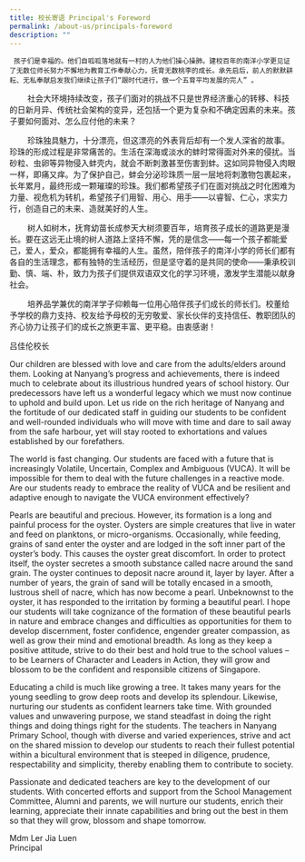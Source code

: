```yaml
---
title: 校长寄语 Principal's Foreword
permalink: /about-us/principals-foreword
description: ""
---
```

	 孩子们是幸福的。他们自呱呱落地就有一村的人为他们操心操肺。建校百年的南洋小学更见证了无数位师长努力不懈地为教育工作奉献心力，抚育无数桃李的成长。承先启后，前人的默默耕耘、无私奉献启发我们继续让孩子们“跟时代进行，做一个五育平均发展的完人” 。  

  

        社会大环境持续改变，孩子们面对的挑战不只是世界经济重心的转移、科技的日新月异、传统社会架构的变异，还包括一个更为复杂和不确定因素的未来。孩子要如何面对、怎么应付他的未来？

  

        珍珠独具魅力，十分漂亮，但这漂亮的外表背后却有一个发人深省的故事。珍珠的形成过程是非常痛苦的。生活在深海或淡水的蚌时常得面对外来的侵扰。当砂粒、虫卵等异物侵入蚌壳内，就会不断刺激甚至伤害到蚌。这如同异物侵入肉眼一样，即痛又痒。为了保护自己，蚌会分泌珍珠质一层一层地将刺激物包裹起来，长年累月，最终形成一颗璀璨的珍珠。我们都希望孩子们在面对挑战之时化困难为力量、视危机为转机，希望孩子们用智、用心、用手——以睿智、仁心，求实力行，创造自己的未来、造就美好的人生。

  

        树人如树木，抚育幼苗长成参天大树须要百年，培育孩子成长的道路更是漫长。要在这远无止境的树人道路上坚持不懈，凭的是信念——每一个孩子都能爱己，爱人，爱众，都能拥有幸福的人生。虽然，陪伴孩子的南洋小学的师长们都有各自的生活理念，都有独特的生活经历，但是坚守着的是共同的使命——秉承校训勤、慎、端、朴，致力为孩子们提供双语双文化的学习环境，激发学生潜能以献身社会。

  

        培养品学兼优的南洋学子仰赖每一位用心陪伴孩子们成长的师长们。校董给予学校的鼎力支持、校友给予母校的无穷敬爱、家长伙伴的支持信任、教职团队的齐心协力让孩子们的成长之旅更丰富、更平稳。由衷感谢！

  

吕佳伦校长

Our children are blessed with love and care from the adults/elders around them. Looking at Nanyang’s progress and achievements, there is indeed much to celebrate about its illustrious hundred years of school history. Our predecessors have left us a wonderful legacy which we must now continue to uphold and build upon. Let us ride on the rich heritage of Nanyang and the fortitude of our dedicated staff in guiding our students to be confident and well-rounded individuals who will move with time and dare to sail away from the safe harbour, yet will stay rooted to exhortations and values established by our forefathers.  

  

The world is fast changing. Our students are faced with a future that is increasingly Volatile, Uncertain, Complex and Ambiguous (VUCA). It will be impossible for them to deal with the future challenges in a reactive mode. Are our students ready to embrace the reality of VUCA and be resilient and adaptive enough to navigate the VUCA environment effectively?

  

Pearls are beautiful and precious. However, its formation is a long and painful process for the oyster. Oysters are simple creatures that live in water and feed on planktons, or micro-organisms. Occasionally, while feeding, grains of sand enter the oyster and are lodged in the soft inner part of the oyster’s body. This causes the oyster great discomfort. In order to protect itself, the oyster secretes a smooth substance called nacre around the sand grain. The oyster continues to deposit nacre around it, layer by layer. After a number of years, the grain of sand will be totally encased in a smooth, lustrous shell of nacre, which has now become a pearl. Unbeknownst to the oyster, it has responded to the irritation by forming a beautiful pearl. I hope our students will take cognizance of the formation of these beautiful pearls in nature and embrace changes and difficulties as opportunities for them to develop discernment, foster confidence, engender greater compassion, as well as grow their mind and emotional breadth. As long as they keep a positive attitude, strive to do their best and hold true to the school values – to be Learners of Character and Leaders in Action, they will grow and blossom to be the confident and responsible citizens of Singapore.

  

Educating a child is much like growing a tree. It takes many years for the young seedling to grow deep roots and develop its splendour. Likewise, nurturing our students as confident learners take time. With grounded values and unwavering purpose, we stand steadfast in doing the right things and doing things right for the students. The teachers in Nanyang Primary School, though with diverse and varied experiences, strive and act on the shared mission to develop our students to reach their fullest potential within a bicultural environment that is steeped in diligence, prudence, respectability and simplicity, thereby enabling them to contribute to society.

  

Passionate and dedicated teachers are key to the development of our students. With concerted efforts and support from the School Management Committee, Alumni and parents, we will nurture our students, enrich their learning, appreciate their innate capabilities and bring out the best in them so that they will grow, blossom and shape tomorrow.

  

Mdm Ler Jia Luen    
Principal